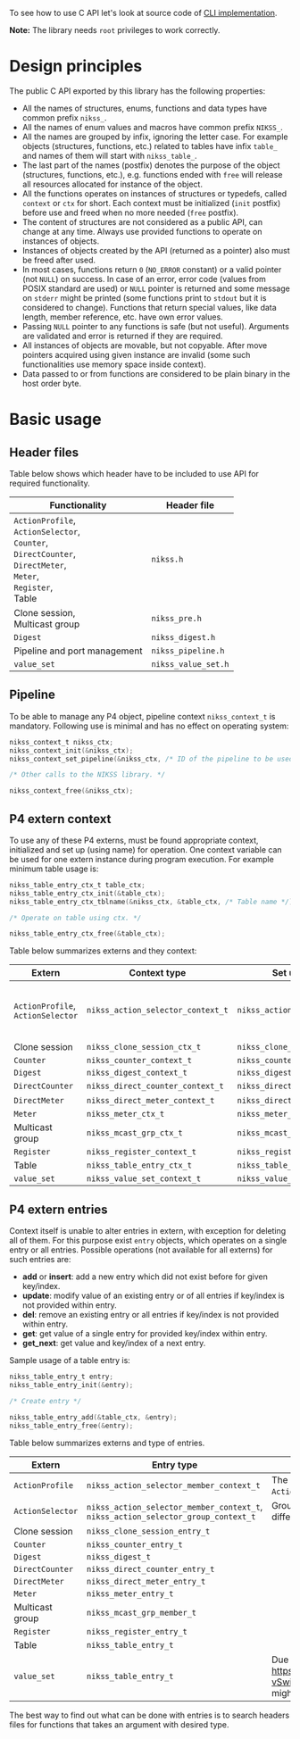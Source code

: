 To see how to use C API let's look at source code of [CLI implementation](../CLI).

**Note:** The library needs `root` privileges to work correctly.

# Design principles

The public C API exported by this library has the following properties:
- All the names of structures, enums, functions and data types have common prefix `nikss_`.
- All the names of enum values and macros have common prefix `NIKSS_`.
- All the names are grouped by infix, ignoring the letter case. For example objects (structures, functions, etc.) related
  to tables have infix `table_` and names of them will start with `nikss_table_`.
- The last part of the names (postfix) denotes the purpose of the object (structures, functions, etc.), e.g. functions ended
  with `free` will release all resources allocated for instance of the object.
- All the functions operates on instances of structures or typedefs, called `context` or `ctx` for short. Each context must
  be initialized (`init` postfix) before use and freed when no more needed (`free` postfix).
- The content of structures are not considered as a public API, can change at any time. Always use provided functions to
  operate on instances of objects.
- Instances of objects created by the API (returned as a pointer) also must be freed after used.
- In most cases, functions return `0` (`NO_ERROR` constant) or a valid pointer (not `NULL`) on success. In case of an error,
  error code (values from POSIX standard are used) or `NULL` pointer is returned and some message on `stderr` might be printed
  (some functions print to `stdout` but it is considered to change). Functions that return special values, like data length,
  member reference, etc. have own error values.
- Passing `NULL` pointer to any functions is safe (but not useful). Arguments are validated and error is returned if they
  are required.
- All instances of objects are movable, but not copyable. After move pointers acquired using given instance are invalid
  (some such functionalities use memory space inside context).
- Data passed to or from functions are considered to be plain binary in the host order byte.

# Basic usage

## Header files

Table below shows which header have to be included to use API for required functionality.

| Functionality                                                                                                                        | Header file         |
|--------------------------------------------------------------------------------------------------------------------------------------|---------------------|
| `ActionProfile`,<br/>`ActionSelector`,<br/>`Counter`,<br/>`DirectCounter`,<br/>`DirectMeter`,<br/>`Meter`,<br/>`Register`,<br/>Table | `nikss.h`           |
| Clone session,<br/>Multicast group                                                                                                   | `nikss_pre.h`       |
| `Digest`                                                                                                                             | `nikss_digest.h`    |
| Pipeline and port management                                                                                                         | `nikss_pipeline.h`  |
| `value_set`                                                                                                                          | `nikss_value_set.h` |

## Pipeline

To be able to manage any P4 object, pipeline context `nikss_context_t` is mandatory. Following use is minimal and has no
effect on operating system:
```c
nikss_context_t nikss_ctx;
nikss_context_init(&nikss_ctx);
nikss_context_set_pipeline(&nikss_ctx, /* ID of the pipeline to be used. */);

/* Other calls to the NIKSS library. */

nikss_context_free(&nikss_ctx);
```

## P4 extern context

To use any of these P4 externs, must be found appropriate context, initialized and set up (using name) for operation. One
context variable can be used for one extern instance during program execution. For example minimum table usage is:
```c
nikss_table_entry_ctx_t table_ctx;
nikss_table_entry_ctx_init(&table_ctx);
nikss_table_entry_ctx_tblname(&nikss_ctx, &table_ctx, /* Table name */);

/* Operate on table using ctx. */

nikss_table_entry_ctx_free(&table_ctx);
```

Table below summarizes externs and they context:

| Extern                                | Context type                      | Set up function                  | Notes                                                                                                                                                                                   |
|---------------------------------------|-----------------------------------|----------------------------------|-----------------------------------------------------------------------------------------------------------------------------------------------------------------------------------------|
| `ActionProfile`,<br/>`ActionSelector` | `nikss_action_selector_context_t` | `nikss_action_selector_ctx_name` | Both externs use the same API, but functions related to groups are not available for `ActionProfile` (this can be checked using function `nikss_action_selector_has_group_capability`). |
| Clone session                         | `nikss_clone_session_ctx_t`       | `nikss_clone_session_id`         |
| `Counter`                             | `nikss_counter_context_t`         | `nikss_counter_ctx_name`         |
| `Digest`                              | `nikss_digest_context_t`          | `nikss_digest_ctx_name`          |
| `DirectCounter`                       | `nikss_direct_counter_context_t`  | `nikss_direct_counter_ctx_name`  | Usable only within Table.                                                                                                                                                               |
| `DirectMeter`                         | `nikss_direct_meter_context_t`    | `nikss_direct_meter_ctx_name`    | Usable only within Table.                                                                                                                                                               |
| `Meter`                               | `nikss_meter_ctx_t`               | `nikss_meter_ctx_name`           |
| Multicast group                       | `nikss_mcast_grp_ctx_t`           | `nikss_mcast_grp_id`             |
| `Register`                            | `nikss_register_context_t`        | `nikss_register_ctx_name`        |
| Table                                 | `nikss_table_entry_ctx_t`         | `nikss_table_entry_ctx_tblname`  |
| `value_set`                           | `nikss_value_set_context_t`       | `nikss_value_set_context_name`   |

## P4 extern entries

Context itself is unable to alter entries in extern, with exception for deleting all of them. For this purpose exist `entry`
objects, which operates on a single entry or all entries. Possible operations (not available for all externs) for such
entries are:
- **add** or **insert**: add a new entry which did not exist before for given key/index.
- **update**: modify value of an existing entry or of all entries if key/index is not provided within entry.
- **del**: remove an existing entry or all entries if key/index is not provided within entry.
- **get**: get value of a single entry for provided key/index within entry.
- **get_next**: get value and key/index of a next entry.

Sample usage of a table entry is:
```c
nikss_table_entry_t entry;
nikss_table_entry_init(&entry);

/* Create entry */

nikss_table_entry_add(&table_ctx, &entry);
nikss_table_entry_free(&entry);
```

Table below summarizes externs and type of entries.

| Extern           | Entry type                                                                            | Notes                                                                     |
|------------------|---------------------------------------------------------------------------------------|---------------------------------------------------------------------------|
| `ActionProfile`  | `nikss_action_selector_member_context_t`                                              | The same type as for `ActionSelector`.                                    |
| `ActionSelector` | `nikss_action_selector_member_context_t`,<br/>`nikss_action_selector_group_context_t` | Groups and members are different things.                                  |
| Clone session    | `nikss_clone_session_entry_t`                                                         |
| `Counter`        | `nikss_counter_entry_t`                                                               |
| `Digest`         | `nikss_digest_t`                                                                      |
| `DirectCounter`  | `nikss_direct_counter_entry_t`                                                        | 
| `DirectMeter`    | `nikss_direct_meter_entry_t`                                                          | 
| `Meter`          | `nikss_meter_entry_t`                                                                 |
| Multicast group  | `nikss_mcast_grp_member_t`                                                            |
| `Register`       | `nikss_register_entry_t`                                                              |
| Table            | `nikss_table_entry_t`                                                                 |
| `value_set`      | `nikss_table_entry_t`                                                                 | Due to https://github.com/NIKSS-vSwitch/nikss/issues/71 might be changed. |

The best way to find out what can be done with entries is to search headers files for functions that takes an argument with
desired type.
